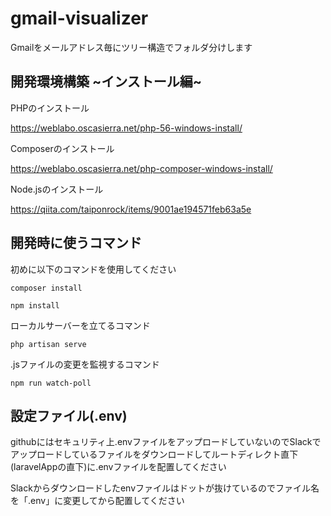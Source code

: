 # gmail-visualizer

Gmailをメールアドレス毎にツリー構造でフォルダ分けします

## 開発環境構築 ~インストール編~

PHPのインストール

https://weblabo.oscasierra.net/php-56-windows-install/

Composerのインストール

https://weblabo.oscasierra.net/php-composer-windows-install/

Node.jsのインストール

https://qiita.com/taiponrock/items/9001ae194571feb63a5e

## 開発時に使うコマンド

初めに以下のコマンドを使用してください

```
composer install
```

```
npm install
```

ローカルサーバーを立てるコマンド

```
php artisan serve
```

.jsファイルの変更を監視するコマンド

```
npm run watch-poll
```

## 設定ファイル(.env)

githubにはセキュリティ上.envファイルをアップロードしていないのでSlackでアップロードしているファイルをダウンロードしてルートディレクト直下(laravelAppの直下)に.envファイルを配置してください

Slackからダウンロードしたenvファイルはドットが抜けているのでファイル名を「.env」に変更してから配置してください